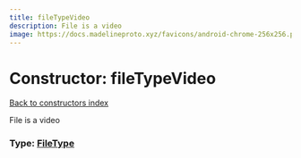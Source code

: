 ```yaml
---
title: fileTypeVideo
description: File is a video
image: https://docs.madelineproto.xyz/favicons/android-chrome-256x256.png
---
```

# Constructor: fileTypeVideo  
[Back to constructors index](index.md)



File is a video




### Type: [FileType](../types/FileType.md)


